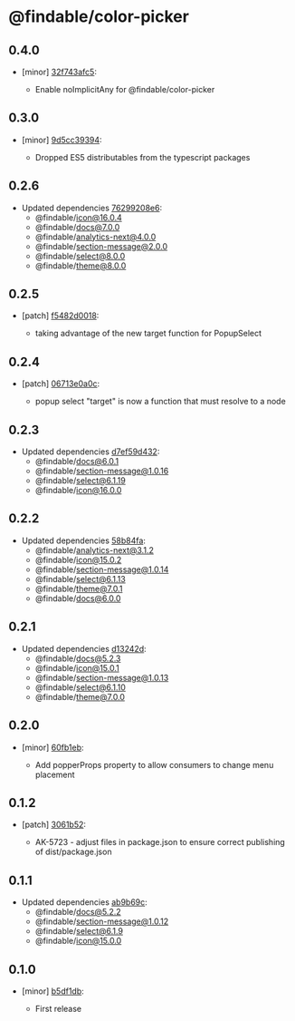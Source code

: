 # @findable/color-picker

## 0.4.0
- [minor] [32f743afc5](https://github.com/fnamazing/uiKit/commits/32f743afc5):

  - Enable noImplicitAny for @findable/color-picker

## 0.3.0
- [minor] [9d5cc39394](https://github.com/fnamazing/uiKit/commits/9d5cc39394):

  - Dropped ES5 distributables from the typescript packages

## 0.2.6
- Updated dependencies [76299208e6](https://github.com/fnamazing/uiKit/commits/76299208e6):
  - @findable/icon@16.0.4
  - @findable/docs@7.0.0
  - @findable/analytics-next@4.0.0
  - @findable/section-message@2.0.0
  - @findable/select@8.0.0
  - @findable/theme@8.0.0

## 0.2.5
- [patch] [f5482d0018](https://github.com/fnamazing/uiKit/commits/f5482d0018):

  - taking advantage of the new target function for PopupSelect

## 0.2.4
- [patch] [06713e0a0c](https://github.com/fnamazing/uiKit/commits/06713e0a0c):

  - popup select "target" is now a function that must resolve to a node

## 0.2.3
- Updated dependencies [d7ef59d432](https://github.com/fnamazing/uiKit/commits/d7ef59d432):
  - @findable/docs@6.0.1
  - @findable/section-message@1.0.16
  - @findable/select@6.1.19
  - @findable/icon@16.0.0

## 0.2.2
- Updated dependencies [58b84fa](https://github.com/fnamazing/uiKit/commits/58b84fa):
  - @findable/analytics-next@3.1.2
  - @findable/icon@15.0.2
  - @findable/section-message@1.0.14
  - @findable/select@6.1.13
  - @findable/theme@7.0.1
  - @findable/docs@6.0.0

## 0.2.1
- Updated dependencies [d13242d](https://github.com/fnamazing/uiKit/commits/d13242d):
  - @findable/docs@5.2.3
  - @findable/icon@15.0.1
  - @findable/section-message@1.0.13
  - @findable/select@6.1.10
  - @findable/theme@7.0.0

## 0.2.0
- [minor] [60fb1eb](https://github.com/fnamazing/uiKit/commits/60fb1eb):

  - Add popperProps property to allow consumers to change menu placement

## 0.1.2
- [patch] [3061b52](https://github.com/fnamazing/uiKit/commits/3061b52):

  - AK-5723 - adjust files in package.json to ensure correct publishing of dist/package.json

## 0.1.1
- Updated dependencies [ab9b69c](https://github.com/fnamazing/uiKit/commits/ab9b69c):
  - @findable/docs@5.2.2
  - @findable/section-message@1.0.12
  - @findable/select@6.1.9
  - @findable/icon@15.0.0

## 0.1.0
- [minor] [b5df1db](https://github.com/fnamazing/uiKit/commits/b5df1db):

  - First release
